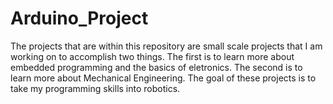 # Arduino_Project

The projects that are within this repository are small scale projects that I am working on to accomplish two things. The first is to learn more about embedded programming and the basics of eletronics. The second is to learn more about Mechanical Engineering. The goal of these projects is to take my programming skills into robotics. 
